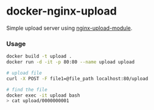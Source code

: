 # docker-nginx-upload
Simple upload server using [nginx-upload-module](https://www.nginx.com/resources/wiki/modules/upload/).

### Usage
```bash
docker build -t upload .
docker run -d -it -p 80:80 --name upload upload

# upload file
curl -X POST -F file1=@file_path localhost:80/upload

# find the file
docker exec -it upload bash 
> cat upload/0000000001
```
